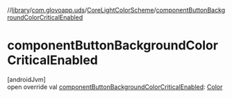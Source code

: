 //[library](../../../index.md)/[com.glovoapp.uds](../index.md)/[CoreLightColorScheme](index.md)/[componentButtonBackgroundColorCriticalEnabled](component-button-background-color-critical-enabled.md)

# componentButtonBackgroundColorCriticalEnabled

[androidJvm]\
open override val [componentButtonBackgroundColorCriticalEnabled](component-button-background-color-critical-enabled.md): [Color](https://developer.android.com/reference/kotlin/androidx/compose/ui/graphics/Color.html)

